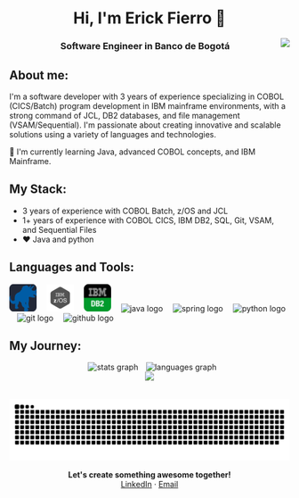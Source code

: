 <h1 align="center">Hi, I'm Erick Fierro 👋 </h1>

<img align="right" src="https://visitor-badge.laobi.icu/badge?page_id=erickfierro.erickfierro&left_color=royalblue&right_color=black"  />

<h3 align="center">Software Engineer in Banco de Bogotá</h3>

## About me:
I'm a software developer with 3 years of experience specializing in COBOL (CICS/Batch) program development in IBM mainframe environments, with a strong command of JCL, DB2 databases, and file management (VSAM/Sequential). I'm passionate about creating innovative and scalable solutions using a variety of languages and technologies.

🧠 I'm currently learning Java, advanced COBOL concepts, and IBM Mainframe.

## My Stack:
- 3 years of experience with COBOL Batch, z/OS and JCL
- 1+ years of experience with COBOL CICS, IBM DB2, SQL, Git, VSAM, and Sequential Files
- ❤️ Java and python

## Languages and Tools:
<div>
	<img src="assets/cobol-icon.png" alt="cobol logo" height="49px" />
	<img width="10" />
	<img src="assets/ibm-zos-icon.png" alt="ibm-zos logo" />
	<img width="10" />
	<img src="assets/ibm-db2-icon.png" alt="ibm-db2 logo" height="49px" />
	<img width="10" />
    <img src="https://skillicons.dev/icons?i=java" alt="java logo" />
	<img width="10" />
    <img src="https://skillicons.dev/icons?i=spring" alt="spring logo" />
	<img width="10" />
    <img src="https://skillicons.dev/icons?i=py" alt="python logo" />
	<img width="10" />
    <img src="https://skillicons.dev/icons?i=git" alt="git logo" />
	<img width="10" />
    <img src="https://skillicons.dev/icons?i=github" alt="github logo" />
</div>

## My Journey:
<div align="center">
	<img src="https://github-readme-stats.vercel.app/api?username=erickfierro&hide_title=false&hide_rank=false&show_icons=true&include_all_commits=true&count_private=true&disable_animations=false&theme=dark&locale=en&hide_border=true&order=1&custom_title=Stats" height="150" alt="stats graph" hspace="10" />
	<img src="https://github-readme-stats.vercel.app/api/top-langs?username=erickfierro&locale=en&hide_title=false&layout=compact&card_width=320&langs_count=6&theme=dark&hide_border=true&order=2" height="150" alt="languages graph" />
</div>
<div align="center">
	<img src="https://github-readme-streak-stats-seven-azure.vercel.app/?user=erickfierro&theme=dark&hide_border=true&short_numbers=true&date_format=j%20M%5B%20Y%5D&mode=weekly" />
</div>

##
<div align="center">
	<img src="https://raw.githubusercontent.com/erickfierro/erickfierro/output/snake.svg" alt="Snake animation" />
</div>

<p align=center>
	<b>Let's create something awesome together!</b> <br>
	<a href="https://www.linkedin.com/in/erick-stiven-fierro-perdomo">LinkedIn</a> · <a href="mailto:fierroperdomoerickstiven@gmail.com">Email</a>
</p

